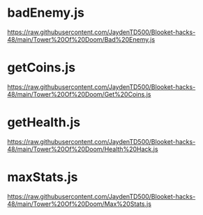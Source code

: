 # badEnemy.js

https://raw.githubusercontent.com/JaydenTD500/Blooket-hacks-48/main/Tower%20Of%20Doom/Bad%20Enemy.js

# getCoins.js

https://raw.githubusercontent.com/JaydenTD500/Blooket-hacks-48/main/Tower%20Of%20Doom/Get%20Coins.js

# getHealth.js

https://raw.githubusercontent.com/JaydenTD500/Blooket-hacks-48/main/Tower%20Of%20Doom/Health%20Hack.js

# maxStats.js

https://raw.githubusercontent.com/JaydenTD500/Blooket-hacks-48/main/Tower%20Of%20Doom/Max%20Stats.js
